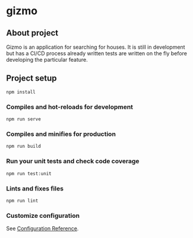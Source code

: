 # gizmo

## About project
Gizmo is an application for searching for houses. It is still in development but has a CI/CD process already written tests are written on the fly before developing the particular feature.
## Project setup
```
npm install
```

### Compiles and hot-reloads for development
```
npm run serve
```

### Compiles and minifies for production
```
npm run build
```

### Run your unit tests and check code coverage

```
npm run test:unit
```

### Lints and fixes files
```
npm run lint
```


### Customize configuration
See [Configuration Reference](https://cli.vuejs.org/config/).
